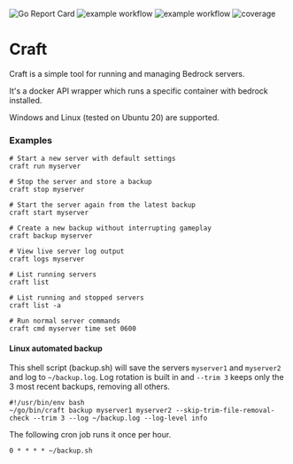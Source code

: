 ![Go Report Card](https://goreportcard.com/badge/github.com/danhale-git/craft)
![example workflow](https://github.com/danhale-git/craft/actions/workflows/golangci-lint.yml/badge.svg)
![example workflow](https://github.com/danhale-git/craft/actions/workflows/go-test.yaml/badge.svg)
![coverage](https://img.shields.io/badge/coverage-33.7%25-orange)

# Craft
Craft is a simple tool for running and managing Bedrock servers.

It's a docker API wrapper which runs a specific container with bedrock installed.

Windows and Linux (tested on Ubuntu 20) are supported.

### Examples

    # Start a new server with default settings
    craft run myserver
    
    # Stop the server and store a backup
    craft stop myserver
    
    # Start the server again from the latest backup
    craft start myserver
    
    # Create a new backup without interrupting gameplay
    craft backup myserver
    
    # View live server log output
    craft logs myserver
    
    # List running servers
    craft list
    
    # List running and stopped servers
    craft list -a
    
    # Run normal server commands
    craft cmd myserver time set 0600

#### Linux automated backup
This shell script (backup.sh) will save the servers `myserver1` and `myserver2` and log to `~/backup.log`.
Log rotation is built in and `--trim 3` keeps only the 3 most recent backups, removing all others.

    #!/usr/bin/env bash
    ~/go/bin/craft backup myserver1 myserver2 --skip-trim-file-removal-check --trim 3 --log ~/backup.log --log-level info

The following cron job runs it once per hour.

    0 * * * * ~/backup.sh